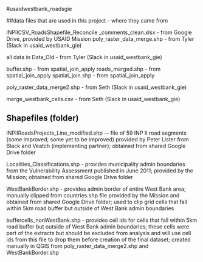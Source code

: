 #usaidwestbank_roadsgie

##data files that are used in this project - where they came from

INPIICSV_RoadsShapefile_Reconcile _comments_clean.xlsx - from Google Drive, provided by USAID Mission
poly_raster_data_merge.shp - from Tyler (Slack in usaid_westbank_gie)

all data in Data_Old - from Tyler (Slack in usaid_westbank_gie)

buffer.shp - from spatial_join_apply
roads_merged.shp - from spatial_join_apply
spatial_join.shp - from spatial_join_apply

poly_raster_data_merge2.shp - from Seth (Slack in usaid_westbank_gie)

merge_westbank_cells.csv - from Seth (Slack in usaid_westbank_gie)

## Shapefiles (folder)


INPIIRoadsProjects_Line_modified.shp -- file of 59 INP II road segments (some improved; some yet to be improved) provided by Peter Lister from Black and Veatch (implementing partner); obtained from shared Google Drive folder

Localities_Classifications.shp - provides municipality admin boundaries from the Vulnerability Assessment published in June 2011; provided by the Mission; obtained from shared Google Drive folder

WestBankBorder.shp - provides admin border of entire West Bank area; manually clipped from countries.shp file provided by the Mission and obtained from shared Google Drive folder; used to clip grid cells that fall within 5km road buffer but outside of West Bank admin boundaries

buffercells_nonWestBank.shp - provides cell ids for cells that fall within 5km road buffer but outside of West Bank admin boundaries; these cells were part of the extracts but should be excluded from analysis and will use cell ids from this file to drop them before creation of the final dataset; created manually in QGIS from poly_raster_data_merge2.shp and WestBankBorder.shp




